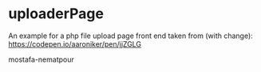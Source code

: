 # uploaderPage
An example for a php file upload page
front end taken from (with change): https://codepen.io/aaroniker/pen/jjZGLG

mostafa-nematpour
